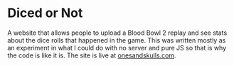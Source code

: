 # Diced or Not

A website that allows people to upload a Blood Bowl 2 replay and see stats about the dice rolls
that happened in the game. This was written mostly as an experiment in what I could do with
no server and pure JS so that is why the code is like it is. The site is live at
[onesandskulls.com](http://onesandskulls.com/).
